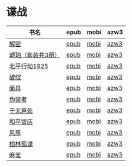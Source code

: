 # 谍战

| 书名 | epub | mobi | azw3 |
| --- | --- | --- | --- |
| [解密](http://ct.dalanmei.com/f/31084289-571613365-5acea0) | [epub](http://ct.dalanmei.com/f/31084289-571613365-5acea0) | [mobi](http://ct.dalanmei.com/f/31084289-571733570-cf305b) | [azw3](http://ct.dalanmei.com/f/31084289-571913140-61972d) |
| [琥珀（套装共3册）](http://ct.dalanmei.com/f/31084289-571605810-d12038) | [epub](http://ct.dalanmei.com/f/31084289-571605810-d12038) | [mobi](http://ct.dalanmei.com/f/31084289-571736650-ae9fc3) | [azw3](http://ct.dalanmei.com/f/31084289-571915240-313a45) |
| [北平行动1925](http://ct.dalanmei.com/f/31084289-571603721-db5bd9) | [epub](http://ct.dalanmei.com/f/31084289-571603721-db5bd9) | [mobi](http://ct.dalanmei.com/f/31084289-571737605-7088ff) | [azw3](http://ct.dalanmei.com/f/31084289-571916677-7c009d) |
| [破绽](http://ct.dalanmei.com/f/31084289-571524101-4d7f83) | [epub](http://ct.dalanmei.com/f/31084289-571524101-4d7f83) | [mobi](http://ct.dalanmei.com/f/31084289-571779867-09e8e9) | [azw3](http://ct.dalanmei.com/f/31084289-571976167-5ec7aa) |
| [面具](http://ct.dalanmei.com/f/31084289-571593780-7b4aef) | [epub](http://ct.dalanmei.com/f/31084289-571593780-7b4aef) | [mobi](http://ct.dalanmei.com/f/31084289-572129494-41e108) | [azw3](http://ct.dalanmei.com/f/31084289-571986239-410ca2) |
| [伪装者](None) | [epub](None) | [mobi](None) | [azw3](None) |
| [于无声处](None) | [epub](None) | [mobi](None) | [azw3](None) |
| [和平饭店](None) | [epub](None) | [mobi](None) | [azw3](None) |
| [风筝](http://ct.dalanmei.com/f/31084289-571581529-bceb3d) | [epub](http://ct.dalanmei.com/f/31084289-571581529-bceb3d) | [mobi](http://ct.dalanmei.com/f/31084289-571737020-dbe72e) | [azw3](http://ct.dalanmei.com/f/31084289-571861903-2a844a) |
| [柏林孤谍](None) | [epub](None) | [mobi](None) | [azw3](None) |
| [麻雀](http://ct.dalanmei.com/f/31084289-571455347-12ed6f) | [epub](http://ct.dalanmei.com/f/31084289-571455347-12ed6f) | [mobi](http://ct.dalanmei.com/f/31084289-571787933-767489) | [azw3](http://ct.dalanmei.com/f/31084289-571888943-74a4ee) |
